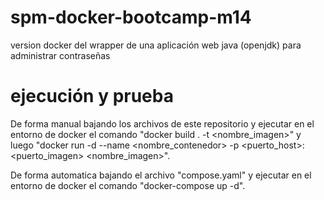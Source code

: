 # spm-docker-bootcamp-m14
version docker del wrapper de una aplicación web java (openjdk) para administrar contraseñas

# ejecución y prueba
De forma manual bajando los archivos de este repositorio y ejecutar en el entorno de docker el comando "docker build . -t <nombre_imagen>" y luego "docker run -d --name <nombre_contenedor> -p <puerto_host>:<puerto_imagen> <nombre_imagen>".

De forma automatica bajando el archivo "compose.yaml" y ejecutar en el entorno de docker el comando "docker-compose up -d".
